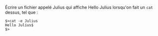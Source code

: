 Écrire un fichier appelé Julius qui affiche Hello Julius lorsqu'on fait un `cat` dessus, tel que :

```shell
$>cat -e Julius
Hello Julius$
$>
```
